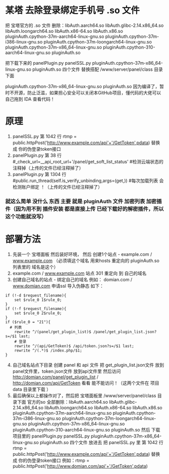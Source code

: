 # 某塔 去除登录绑定手机号 .so 文件  
  
  
把 宝塔官方的 .so 文件 删除：libAuth.aarch64.so libAuth.glibc-2.14.x86_64.so libAuth.loongarch64.so libAuth.x86-64.so libAuth.x86.so pluginAuth.cpython-37m-aarch64-linux-gnu.so pluginAuth.cpython-37m-i386-linux-gnu.so pluginAuth.cpython-37m-loongarch64-linux-gnu.so pluginAuth.cpython-37m-x86_64-linux-gnu.so pluginAuth.cpython-310-aarch64-linux-gnu.so pluginAuth.so  
  
把下载下来的 panelPlugin.py panelSSL.py pluginAuth.cpython-37m-x86_64-linux-gnu.so pluginAuth.so  四个文件 替换搭配 /www/server/panel/class 目录下面
  
pluginAuth.cpython-37m-x86_64-linux-gnu.so pluginAuth.so 因为编译了，暂时不开源，防止泛滥，如果担心安全可以关闭本GitHub项目，懂代码的大佬可以自己拖到 IDA 查看代码！  
  
# 原理
1. panelSSL.py 第 1042 行 rtmp = public.httpPost('http://www.example.com/api'+'/GetToken',pdata)   替换成 你的伪登录token接口
2. panelPlugin.py 第 38 行 #_check_url=__api_root_url+'/panel/get_soft_list_status'     #检测云端状态的注释掉（上传的文件已经注释掉了） 
3. panelPlugin.py 第 1304 行 #public.run_thread(self.is_verify_unbinding,args=(get,))      #每次加载列表 会 检测账户绑定 ！（上传的文件已经注释掉了）
### 就这么简单 没什么 东西 主要 就是 pluginAuth 文件 加密列表  加密插件（因为用不到 插件安装 都是直接上传 已经下载好的解密插件，所以这个功能就没写）  
  
# 部署方法
1. 先装一个 宝塔面板 然后装好环境， 然后 创建1个站点 - 	example.com / www.example.com （必须填这个域名 用来hosts 重定向的 pluginAuth.so 列表里的 域名是这个）  
2. example.com / www.example.com 站点 301 重定向 到  自己的域名 
3. 创建自己域名的站点 - 绑定自己的域名 例如： domian.com / www.domian.com 申请ssl 导入伪静态 如下：  
```
if (!-d $request_filename){
	set $rule_0 1$rule_0;
}
if (!-f $request_filename){
	set $rule_0 2$rule_0;
}
if ($rule_0 = "21"){
  # 列表
	rewrite ^/(panel/get_plugin_list)$ /panel/get_plugin_list.json?s=/$1 last;
	# 登录
	rewrite ^/(api/GetToken)$ /api/token.json?s=/$1 last;
	rewrite ^/(.*)$ /index.php/$1;
}

```
4. 自己域名站点下目录 创建 panel 和 api 文件 把 get_plugin_list.json文件 放到panel文件里，token.json文件 放到api文件里 然后访问 http://domian.com/panel/get_plugin_list / http://domian.com/api/GetToken 看看 能不能访问！（这两个文件在 项目 data 目录里下载 ）
5. 最后确保以上都操作对了，然后把 宝塔面板里 /www/server/panel/class 目录下面 官方的so 全部删除：libAuth.aarch64.so libAuth.glibc-2.14.x86_64.so libAuth.loongarch64.so libAuth.x86-64.so libAuth.x86.so pluginAuth.cpython-37m-aarch64-linux-gnu.so pluginAuth.cpython-37m-i386-linux-gnu.so pluginAuth.cpython-37m-loongarch64-linux-gnu.so pluginAuth.cpython-37m-x86_64-linux-gnu.so pluginAuth.cpython-310-aarch64-linux-gnu.so pluginAuth.so 然后 下载项目里的 panelPlugin.py panelSSL.py pluginAuth.cpython-37m-x86_64-linux-gnu.so pluginAuth.so  四个文件 放进去 把 panelSSL.py 里 第 1042 行 rtmp = public.httpPost('http://www.example.com/api'+'/GetToken',pdata)   替换成 你的伪登录token接口 例如：rtmp = public.httpPost('http://www.domian.com/api'+'/GetToken',pdata)
